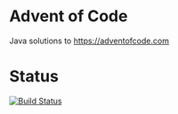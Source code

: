 # Advent of Code

Java solutions to https://adventofcode.com

# Status

[![Build Status](https://travis-ci.com/alefra86/adventofcode.svg?token=WPaTDBq9xzqvDqpTWnw2&branch=main)](https://travis-ci.com/alefra86/adventofcode)
